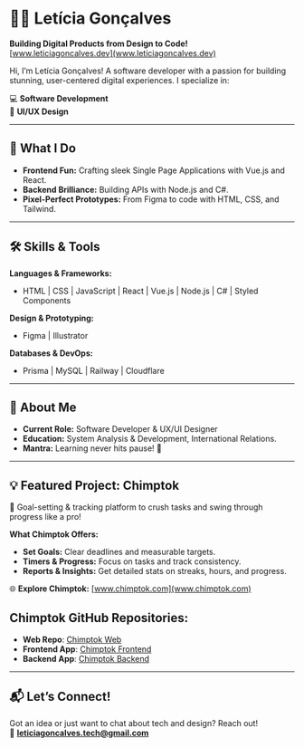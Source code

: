 # 👩‍💻 Letícia Gonçalves  

**Building Digital Products from Design to Code!**  
[www.leticiagoncalves.dev](www.leticiagoncalves.dev)  

Hi, I’m Letícia Gonçalves! A software developer with a passion for building stunning, user-centered digital experiences. I specialize in:  

💻 **Software Development**  
🎨 **UI/UX Design**  

---

## 🌟 What I Do  

- **Frontend Fun:** Crafting sleek Single Page Applications with Vue.js and React.  
- **Backend Brilliance:** Building APIs with Node.js and C#.  
- **Pixel-Perfect Prototypes:** From Figma to code with HTML, CSS, and Tailwind.

---

## 🛠 Skills & Tools  

**Languages & Frameworks:**  
- HTML | CSS | JavaScript | React | Vue.js | Node.js | C#  | Styled Components  

**Design & Prototyping:**  
- Figma | Illustrator
  
**Databases & DevOps:**  
- Prisma | MySQL | Railway | Cloudflare  

---

## 🎯 About Me  
- **Current Role:** Software Developer & UX/UI Designer
- **Education:** System Analysis & Development, International Relations.  
- **Mantra:** Learning never hits pause! 🚀 

---

## 💡 Featured Project: **Chimptok**  
🚀 Goal-setting & tracking platform to crush tasks and swing through progress like a pro!  

**What Chimptok Offers:**  
- **Set Goals:** Clear deadlines and measurable targets.  
- **Timers & Progress:** Focus on tasks and track consistency.  
- **Reports & Insights:** Get detailed stats on streaks, hours, and progress.  

🌐 **Explore Chimptok:** [www.chimptok.com](www.chimptok.com)  

## **Chimptok GitHub Repositories:**  
- **Web Repo**: [Chimptok Web](https://github.com/devLeticia/chimptok-website-nextjs)
- **Frontend App**: [Chimptok Frontend](https://github.com/devLeticia/chimptok)
- **Backend App**: [Chimptok Backend](https://github.com/devLeticia/chimptok-server)
  
---

## 📬 Let’s Connect!  
Got an idea or just want to chat about tech and design? Reach out!  
📧 **leticiagoncalves.tech@gmail.com**  
